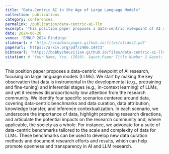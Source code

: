 ```yaml
---
title: "Data-Centric AI in the Age of Large Language Models"
collection: publications
category: conferences
permalink: /publication/data-centric-ai-llm
excerpt: 'This position paper proposes a data-centric viewpoint of AI research, focusing on large language models (LLMs). We start by making the key observation that data is instrumental in the developmental (e.g., pretraining and fine-tuning) and inferential stages (e.g., in-context learning) of LLMs, and yet it receives disproportionally low attention from the research community. We identify four specific scenarios centered around data, covering data-centric benchmarks and data curation, data attribution, knowledge transfer, and inference contextualization. In each scenario, we underscore the importance of data, highlight promising research directions, and articulate the potential impacts on the research community and, where applicable, the society as a whole. For instance, we advocate for a suite of data-centric benchmarks tailored to the scale and complexity of data for LLMs. These benchmarks can be used to develop new data curation methods and document research efforts and results, which can help promote openness and transparency in AI and LLM research.'
date: 2024-06-20
venue: 'EMNLP 2024 Findings'
slidesurl: # 'http://academicpages.github.io/files/slides2.pdf'
paperurl: 'https://arxiv.org/pdf/2406.14473'
bibtexurl: 'https://bobbyzhouzijian.github.io/files/data-centric-ai-llm.bib'
citation: # 'Your Name, You. (2010). &quot;Paper Title Number 2.&quot; <i>Journal 1</i>. 1(2).'
---
```


This position paper proposes a data-centric viewpoint of AI research, focusing on large language models (LLMs). We start by making the key observation that data is instrumental in the developmental (e.g., pretraining and fine-tuning) and inferential stages (e.g., in-context learning) of LLMs, and yet it receives disproportionally low attention from the research community. We identify four specific scenarios centered around data, covering data-centric benchmarks and data curation, data attribution, knowledge transfer, and inference contextualization. In each scenario, we underscore the importance of data, highlight promising research directions, and articulate the potential impacts on the research community and, where applicable, the society as a whole. For instance, we advocate for a suite of data-centric benchmarks tailored to the scale and complexity of data for LLMs. These benchmarks can be used to develop new data curation methods and document research efforts and results, which can help promote openness and transparency in AI and LLM research.